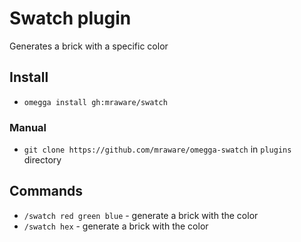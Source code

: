 # Swatch plugin

Generates a brick with a specific color

## Install
* `omegga install gh:mraware/swatch`

### Manual
* `git clone https://github.com/mraware/omegga-swatch` in `plugins` directory

## Commands

 * `/swatch red green blue` - generate a brick with the color
 * `/swatch hex` - generate a brick with the color
